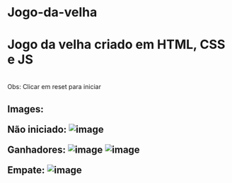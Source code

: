 # Jogo-da-velha
<h1>Jogo da velha criado em HTML, CSS e JS</h1>
<br>
Obs: Clicar em reset para iniciar <br>

<h2>Images:
  <br>

Não iniciado:
![image](https://user-images.githubusercontent.com/93017981/162573957-a0eb2d29-0f5d-438b-adcd-45d77278203a.png)
<br>
  
  Ganhadores:
  ![image](https://user-images.githubusercontent.com/93017981/162574054-066e8850-1765-4ef5-85c2-d8bd5869e28f.png)
  ![image](https://user-images.githubusercontent.com/93017981/162574100-328e7f93-383a-4e84-9bb1-ab39f68d86a7.png)

  
  Empate:
  ![image](https://user-images.githubusercontent.com/93017981/162574077-96c15e95-0071-4b70-bcb2-0caa72956ca7.png)

